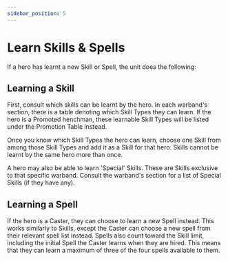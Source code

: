 ```yaml
---
sidebar_position: 5
---
```

# Learn Skills & Spells

If a hero has learnt a new Skill or Spell, the unit does the following:
## Learning a Skill

First, consult which skills can be learnt by the hero. In each warband's section, there is a table denoting which Skill Types they can learn. If the hero is a Promoted henchman, these learnable Skill Types will be listed under the Promotion Table instead.

Once you know which Skill Types the hero can learn, choose one Skill from among those Skill Types and add it as a Skill for that hero. Skills cannot be learnt by the same hero more than once.

A hero may also be able to learn 'Special' Skills. These are Skills exclusive to that specific warband. Consult the warband's section for a list of Special Skills (if they have any).
## Learning a Spell

If the hero is a Caster, they can choose to learn a new Spell instead. This works similarly to Skills, except the Caster can choose a new spell from their relevant spell list instead. Spells also count toward the Skill limit, including the initial Spell the Caster learns when they are hired. This means that they can learn a maximum of three of the four spells available to them.


<!--
JP 30-10-25: Below is out of date. Rewriting.

If a Caster is able to a learn a new Skill or Spell, choose which. If a Skill is chosen, resolve it as normal. Remember though, that learning a Skill will count towards the Cap and lower the total Spells the Caster will be able to learn by one.

If a Spell is chosen, choose a Spell from the Spell list that the Caster does not yet know. It learns the Spell. After learning a new Spell, lower the Cast Checks of all previous Spells (not including the spell just learnt) by 1.

If a Caster always attempts to learn a new Spell, they will be able to get a total of 3 of the 4 Spells available to them. The first Spell learnt will have its Cast Checks lowered by 2 and the second Spell learnt will have its Cast Checks lowered by 1.
-->
